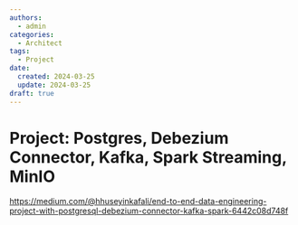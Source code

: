 ```yaml
---
authors:
  - admin
categories:
  - Architect
tags:
  - Project
date:
  created: 2024-03-25
  update: 2024-03-25
draft: true
---
```


# Project: Postgres, Debezium Connector, Kafka, Spark Streaming, MinIO

https://medium.com/@hhuseyinkafali/end-to-end-data-engineering-project-with-postgresql-debezium-connector-kafka-spark-6442c08d748f
